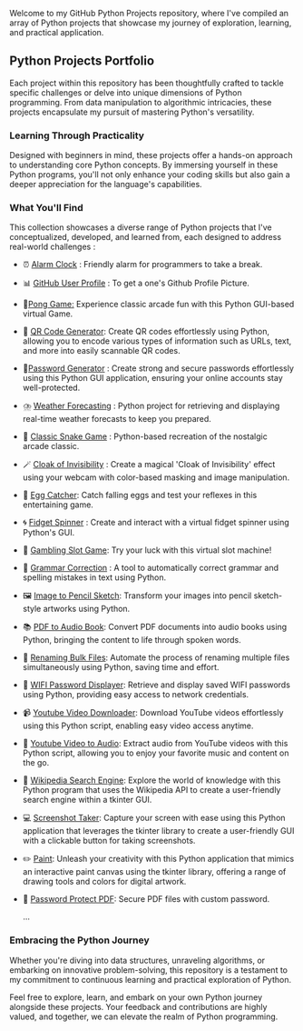 Welcome to my GitHub Python Projects repository, where I've compiled an array of Python projects that showcase my journey of exploration, learning, and practical application.

## Python Projects Portfolio

Each project within this repository has been thoughtfully crafted to tackle specific challenges or delve into unique dimensions of Python programming. From data manipulation to algorithmic intricacies, these projects encapsulate my pursuit of mastering Python's versatility.

### Learning Through Practicality

Designed with beginners in mind, these projects offer a hands-on approach to understanding core Python concepts. By immersing yourself in these Python programs, you'll not only enhance your coding skills but also gain a deeper appreciation for the language's capabilities.

### What You'll Find

This collection showcases a diverse range of Python projects that I've conceptualized, developed, and learned from, each designed to address real-world challenges : 

* ⏰ [Alarm Clock](https://github.com/Gokul-Raja84/Python-Projects/tree/main/Alarm%20Clock) : Friendly alarm for programmers to take a break.
* 📊 [GitHub User Profile](https://github.com/Gokul-Raja84/Python-Projects/tree/main/Github%20User%20Profile) : To get a one's Github Profile Picture.
* 🏓[Pong Game:](https://github.com/Gokul-Raja84/Python-Projects/tree/main/Pong%20Game) Experience classic arcade fun with this Python GUI-based virtual Game.
* 🔗 [QR Code Generator](https://github.com/Gokul-Raja84/Python-Projects/tree/main/QR%20Code%20Generator): Create QR codes effortlessly using Python, allowing you to encode various types of information such as URLs, text, and more into easily scannable QR codes.
* 🔐[Password Generator](https://github.com/Gokul-Raja84/Python-Projects/tree/main/Password%20Generator) : Create strong and secure passwords effortlessly using this Python GUI application, ensuring your online accounts stay well-protected.
* ⛈️ [Weather Forecasting](https://github.com/Gokul-Raja84/Python-Projects/tree/main/Weather%20Forecasting) : Python project for retrieving and displaying real-time weather forecasts to keep you prepared.
* 🐍 [Classic Snake Game](https://github.com/Gokul-Raja84/Python-Projects/blob/main/Classic%20Snake%20Game.py) : Python-based recreation of the nostalgic arcade classic.
* 🪄 [Cloak of Invisibility](https://github.com/Gokul-Raja84/Python-Projects/blob/main/Cloak%20Of%20Invisibility%20in%20Py.py) : Create a magical 'Cloak of Invisibility' effect using your webcam with color-based masking and image manipulation.
* 🥚 [Egg Catcher](https://github.com/Gokul-Raja84/Python-Projects/blob/main/Egg%20Catcher%20-%20Game.py): Catch falling eggs and test your reflexes in this entertaining game.
* 🌀 [Fidget Spinner](https://github.com/Gokul-Raja84/Python-Projects/blob/main/Fidget%20spinner.py) : Create and interact with a virtual fidget spinner using Python's GUI.
* 🎰 [Gambling Slot Game](https://github.com/Gokul-Raja84/Python-Projects/blob/main/Gambling%20Slot%20Game.py): Try your luck with this virtual slot machine!
* 📝 [Grammar Correction](https://github.com/Gokul-Raja84/Python-Projects/blob/main/Grammar%20Correction%20in%20Py.py) : A tool to automatically correct grammar and spelling mistakes in text using Python.
* 🖼️ [Image to Pencil Sketch](https://github.com/Gokul-Raja84/Python-Projects/blob/main/Image%20to%20Pencil%20Sketch.py): Transform your images into pencil sketch-style artworks using Python.
* 📚 [PDF to Audio Book](https://github.com/Gokul-Raja84/Python-Projects/blob/main/PDF%20to%20Audio%20Book.py): Convert PDF documents into audio books using Python, bringing the content to life through spoken words.
* 🔄 [Renaming Bulk Files](https://github.com/Gokul-Raja84/Python-Projects/blob/main/Renaming%20Bulk%20Files.py): Automate the process of renaming multiple files simultaneously using Python, saving time and effort.
* 📶 [WIFI Password Displayer](https://github.com/Gokul-Raja84/Python-Projects/blob/main/WIFI%20Password%20Displayer.py): Retrieve and display saved WIFI passwords using Python, providing easy access to network credentials.
* 📹 [Youtube Video Downloader](https://github.com/Gokul-Raja84/Python-Projects/blob/main/Youtube%20Video%20Downloader.py): Download YouTube videos effortlessly using this Python script, enabling easy video access anytime.
* 🎵 [Youtube Video to Audio](https://github.com/Gokul-Raja84/Python-Projects/blob/main/Youtube%20Video%20to%20Audio.py): Extract audio from YouTube videos with this Python script, allowing you to enjoy your favorite music and content on the go.
* 📖 [Wikipedia Search Engine](https://github.com/Gokul-Raja84/Python-Projects/blob/main/Wikipedia%20Search%20Engine.py): Explore the world of knowledge with this Python program that uses the Wikipedia API to create a user-friendly search engine within a 
  tkinter GUI.
* 💻 [Screenshot Taker](https://github.com/Gokul-Raja84/Python-Projects/blob/main/Screenshot%20taker.py): Capture your screen with ease using this Python application that leverages the tkinter library to create a user-friendly GUI with a clickable button for taking screenshots.
* ✏️ [Paint](https://github.com/Gokul-Raja84/Python-Projects/blob/main/Paint%20GUI.py): Unleash your creativity with this Python application that mimics an interactive paint canvas using the tkinter library, offering a range of drawing tools and colors for digital artwork.
* 🔑 [Password Protect PDF](): Secure PDF files with custom password.

   ...
   
### Embracing the Python Journey

Whether you're diving into data structures, unraveling algorithms, or embarking on innovative problem-solving, this repository is a testament to my commitment to continuous learning and practical exploration of Python.

Feel free to explore, learn, and embark on your own Python journey alongside these projects. Your feedback and contributions are highly valued, and together, we can elevate the realm of Python programming.
